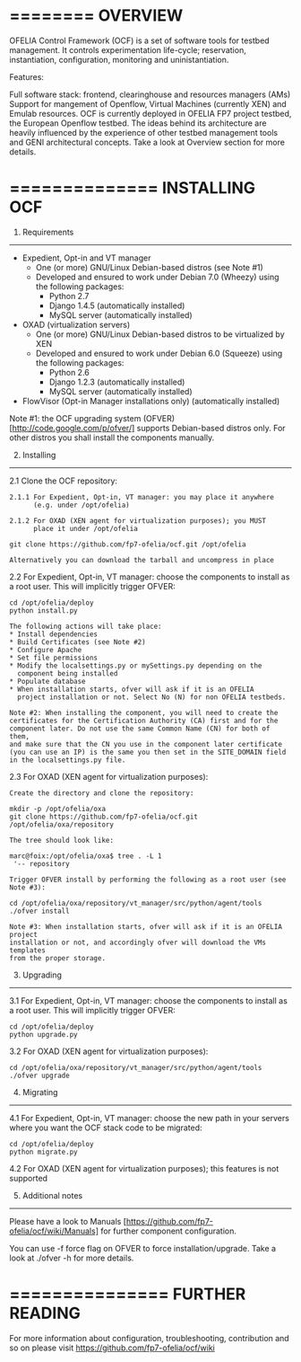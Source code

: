 ========
OVERVIEW
========

OFELIA Control Framework (OCF) is a set of software tools for testbed
management. It controls experimentation life-cycle; reservation,
instantiation, configuration, monitoring and uninistantiation.

Features:

Full software stack: frontend, clearinghouse and resources managers
(AMs) Support for mangement of Openflow, Virtual Machines (currently XEN)
and Emulab resources.
OCF is currently deployed in OFELIA FP7 project testbed, the European
Openflow testbed. The ideas behind its architecture are heavily influenced
by the experience of other testbed management tools and GENI architectural
concepts. Take a look at Overview section for more details.


==============
INSTALLING OCF
==============

1. Requirements
---------------

* Expedient, Opt-in and VT manager
  * One (or more) GNU/Linux Debian-based distros (see Note #1)
  * Developed and ensured to work under Debian 7.0 (Wheezy) using
    the following packages:
    * Python 2.7
    * Django 1.4.5 (automatically installed)
    * MySQL server (automatically installed)
* OXAD (virtualization servers)
  * One (or more) GNU/Linux Debian-based distros to be virtualized by XEN
  * Developed and ensured to work under Debian 6.0 (Squeeze) using
    the following packages:
    * Python 2.6
    * Django 1.2.3 (automatically installed)
    * MySQL server (automatically installed)
* FlowVisor (Opt-in Manager installations only) (automatically installed) 

Note #1: the OCF upgrading system (OFVER) [http://code.google.com/p/ofver/] 
supports Debian-based distros only. For other distros you shall install 
the components manually.


2. Installing
-------------

2.1 Clone the OCF repository:

    2.1.1 For Expedient, Opt-in, VT manager: you may place it anywhere
          (e.g. under /opt/ofelia)

    2.1.2 For OXAD (XEN agent for virtualization purposes); you MUST
          place it under /opt/ofelia
    
    git clone https://github.com/fp7-ofelia/ocf.git /opt/ofelia

    Alternatively you can download the tarball and uncompress in place

2.2 For Expedient, Opt-in, VT manager: choose the components to install 
    as a root user. This will implicitly trigger OFVER:

    cd /opt/ofelia/deploy
    python install.py

    The following actions will take place: 
    * Install dependencies
    * Build Certificates (see Note #2)
    * Configure Apache
    * Set file permissions
    * Modify the localsettings.py or mySettings.py depending on the 
      component being installed
    * Populate database
    * When installation starts, ofver will ask if it is an OFELIA
      project installation or not. Select No (N) for non OFELIA testbeds.

    Note #2: When installing the component, you will need to create the
    certificates for the Certification Authority (CA) first and for the
    component later. Do not use the same Common Name (CN) for both of them,
    and make sure that the CN you use in the component later certificate
    (you can use an IP) is the same you then set in the SITE_DOMAIN field
    in the localsettings.py file.

2.3 For OXAD (XEN agent for virtualization purposes):

    Create the directory and clone the repository:
    
    mkdir -p /opt/ofelia/oxa
    git clone https://github.com/fp7-ofelia/ocf.git /opt/ofelia/oxa/repository

    The tree should look like:
    
    marc@foix:/opt/ofelia/oxa$ tree . -L 1
     '-- repository

    Trigger OFVER install by performing the following as a root user (see Note #3):

    cd /opt/ofelia/oxa/repository/vt_manager/src/python/agent/tools
    ./ofver install

    Note #3: When installation starts, ofver will ask if it is an OFELIA project 
    installation or not, and accordingly ofver will download the VMs templates 
    from the proper storage.


3. Upgrading
------------

3.1 For Expedient, Opt-in, VT manager: choose the components to install as a 
    root user. This will implicitly trigger OFVER:

    cd /opt/ofelia/deploy
    python upgrade.py

3.2 For OXAD (XEN agent for virtualization purposes):

    cd /opt/ofelia/oxa/repository/vt_manager/src/python/agent/tools
    ./ofver upgrade


4. Migrating
------------

4.1 For Expedient, Opt-in, VT manager: choose the new path in your servers 
    where you want the OCF stack code to be migrated:

    cd /opt/ofelia/deploy
    python migrate.py

4.2 For OXAD (XEN agent for virtualization purposes); this features is not
    supported


5. Additional notes
-------------------

Please have a look to Manuals [https://github.com/fp7-ofelia/ocf/wiki/Manuals]
for further component configuration.

You can use -f force flag on OFVER to force installation/upgrade. Take a look
at ./ofver -h for more details.


===============
FURTHER READING
===============

For more information about configuration, troubleshooting, contribution and
so on please visit https://github.com/fp7-ofelia/ocf/wiki
